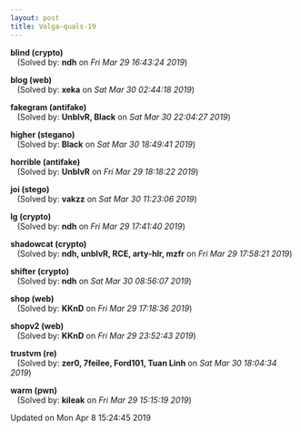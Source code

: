 ```yaml
---
layout: post
title: Volga-quals-19
---
```


<!--break-->

**blind (crypto)**  
&nbsp;&nbsp;&nbsp;(Solved by: **ndh** on _Fri Mar 29 16:43:24 2019_)  
  
**blog (web)**  
&nbsp;&nbsp;&nbsp;(Solved by: **xeka** on _Sat Mar 30 02:44:18 2019_)  
  
**fakegram (antifake)**  
&nbsp;&nbsp;&nbsp;(Solved by: **UnblvR, Black** on _Sat Mar 30 22:04:27 2019_)  
  
**higher (stegano)**  
&nbsp;&nbsp;&nbsp;(Solved by: **Black** on _Sat Mar 30 18:49:41 2019_)  
  
**horrible (antifake)**  
&nbsp;&nbsp;&nbsp;(Solved by: **UnblvR** on _Fri Mar 29 18:18:22 2019_)  
  
**joi (stego)**  
&nbsp;&nbsp;&nbsp;(Solved by: **vakzz** on _Sat Mar 30 11:23:06 2019_)  
  
**lg (crypto)**  
&nbsp;&nbsp;&nbsp;(Solved by: **ndh** on _Fri Mar 29 17:41:40 2019_)  
  
**shadowcat (crypto)**  
&nbsp;&nbsp;&nbsp;(Solved by: **ndh, unblvR, RCE, arty-hlr, mzfr** on _Fri Mar 29 17:58:21 2019_)  
  
**shifter (crypto)**  
&nbsp;&nbsp;&nbsp;(Solved by: **ndh** on _Sat Mar 30 08:56:07 2019_)  
  
**shop (web)**  
&nbsp;&nbsp;&nbsp;(Solved by: **KKnD** on _Fri Mar 29 17:18:36 2019_)  
  
**shopv2 (web)**  
&nbsp;&nbsp;&nbsp;(Solved by: **KKnD** on _Fri Mar 29 23:52:43 2019_)  
  
**trustvm (re)**  
&nbsp;&nbsp;&nbsp;(Solved by: **zer0, 7feilee, Ford101, Tuan Linh** on _Sat Mar 30 18:04:34 2019_)  
  
**warm (pwn)**  
&nbsp;&nbsp;&nbsp;(Solved by: **kileak** on _Fri Mar 29 15:15:19 2019_)  
  


Updated on Mon Apr  8 15:24:45 2019
